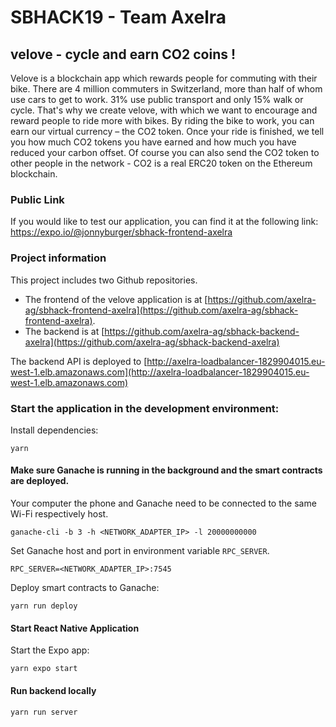 # SBHACK19 - Team Axelra

## velove - cycle and earn CO2 coins !

Velove is a blockchain app which rewards people for commuting with their bike. There are 4 million commuters in Switzerland, more than half of whom use cars to get to work. 31% use public transport and only 15% walk or cycle.
That's why we create velove, with which we want to encourage and reward people to ride more with bikes. By riding the bike to work, you can earn our virtual currency – the CO2 token. 
Once your ride is finished, we tell you how much CO2 tokens you have earned and how much you have reduced your carbon offset.
Of course you can also send the CO2 token to other people in the network - CO2 is a real ERC20 token on the Ethereum blockchain.

### Public Link
If you would like to test our application, you can find it at the following link: https://expo.io/@jonnyburger/sbhack-frontend-axelra

### Project information
This project includes two Github repositories.
- The frontend of the velove application is at [https://github.com/axelra-ag/sbhack-frontend-axelra](https://github.com/axelra-ag/sbhack-frontend-axelra).
- The backend is at [https://github.com/axelra-ag/sbhack-backend-axelra](https://github.com/axelra-ag/sbhack-backend-axelra)

The backend API is deployed to [http://axelra-loadbalancer-1829904015.eu-west-1.elb.amazonaws.com](http://axelra-loadbalancer-1829904015.eu-west-1.elb.amazonaws.com)

### Start the application in the development environment:

Install dependencies:
```
yarn
```

#### Make sure Ganache is running in the background and the smart contracts are deployed.
Your computer the phone and Ganache need to be connected to the same Wi-Fi respectively host.
```
ganache-cli -b 3 -h <NETWORK_ADAPTER_IP> -l 20000000000
```

Set Ganache host and port in environment variable ``RPC_SERVER``.
```
RPC_SERVER=<NETWORK_ADAPTER_IP>:7545
```

Deploy smart contracts to Ganache:
```
yarn run deploy
```

#### Start React Native Application 
Start the Expo app:
```
yarn expo start
```

#### Run backend locally
```
yarn run server
```